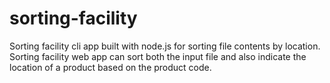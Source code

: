 # sorting-facility

Sorting facility cli app built with node.js for sorting file contents by location. Sorting facility web app can sort both the input file and also indicate the location of a product based on the product code.
